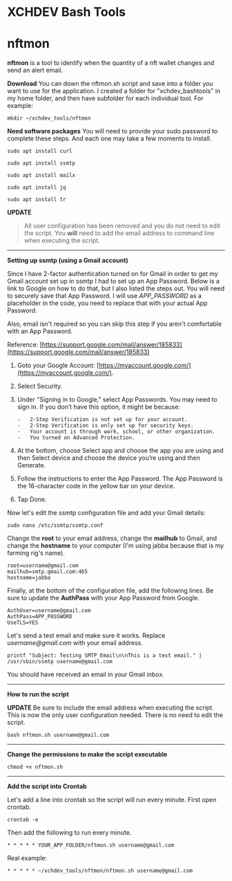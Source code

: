 # XCHDEV Bash Tools

# nftmon

**nftmon** is a tool to identify when the quantity of a nft wallet changes and send an alert email.

**Download**
You can down the nftmon.sh script and save into a folder you want to use for the application.
I created a folder for "xchdev_bashtools" in my home folder, and then have subfolder for each individual tool. For example:
```
mkdir ~/xchdev_tools/nftmon
```

**Need software packages**
You will need to provide your sudo password to complete these steps. And each one may take a few moments to install.

```
sudo apt install curl

sudo apt install ssmtp

sudo apt install mailx

sudo apt install jq

sudo apt install tr
```

**UPDATE**
> All user configuration has been removed and you do not need to edit the script. 
> You **will** need to add the email address to command line when executing the script.

---

**Setting up ssmtp (using a Gmail account)**

Since I have 2-factor authentication turned on for Gmail in order to get my Gmail account set up in ssmtp I had to set up an App Password. Below is a link to Google on how to do that, but I also listed the steps out. You will need to securely save that App Password. I will use  _APP_PASSWORD_  as a placeholder in the code, you need to replace that with your actual App Password.

Also, email isn't required so you can skip this step if you aren't comfortable with an App Password.

Reference:  [https://support.google.com/mail/answer/185833](https://support.google.com/mail/answer/185833)

1.  Goto your Google Account:  [https://myaccount.google.com/](https://myaccount.google.com/).
2.  Select Security.
3.  Under "Signing in to Google," select App Passwords. You may need to sign in. If you don’t have this option, it might be because:

        -   2-Step Verification is not set up for your account.
        -   2-Step Verification is only set up for security keys.
        -   Your account is through work, school, or other organization.
        -   You turned on Advanced Protection.

5.  At the bottom, choose Select app and choose the app you are using and then Select device and choose the device you’re using and then Generate.
6.  Follow the instructions to enter the App Password. The App Password is the 16-character code in the yellow bar on your device.
7.  Tap Done.

Now let's edit the ssmtp configuration file and add your Gmail details:

```
sudo nano /etc/ssmtp/ssmtp.conf
```

Change the  **root**  to your email address, change the  **mailhub**  to Gmail, and change the  **hostname**  to your computer (I'm using jabba because that is my farming rig's name).

```
root=username@gmail.com
mailhub=smtp.gmail.com:465
hostname=jabba
```

Finally, at the bottom of the configuration file, add the following lines. Be sure to update the **AuthPass** with your App Password from Google.

```
AuthUser=username@gmail.com
AuthPass=APP_PASSWORD
UseTLS=YES
```

Let's send a test email and make sure it works. Replace  _username@gmail.com_  with your email address.

```
printf "Subject: Testing SMTP Email\n\nThis is a test email." | /usr/sbin/ssmtp username@gmail.com
```

You should have received an email in your Gmail inbox.

---

**How to run the script**

**UPDATE** Be sure to include the email address when executing the script. This is now the only user configuration needed. There is no need to edit the script.

```
bash nftmon.sh username@gmail.com
```

---

**Change the permissions to make the script executable**

```
chmod +x nftmon.sh
```

---

**Add the script into Crontab**

Let's add a line into crontab so the script will run every minute. First open crontab.

```
crontab -e
```

Then add the following to run every minute.

```
* * * * * YOUR_APP_FOLDER/nftmon.sh username@gmail.com
```

Real example:

```
* * * * * ~/xchdev_tools/nftmon/nftmon.sh username@gmail.com
```
